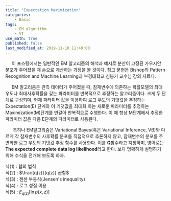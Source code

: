 ```yaml
---
title: "Expectation Maximization"
categories:       
    - Basic
tags:           
    - EM algorithm
    - VI
use_math: true
published: false
last_modified_at: 2019-11-10 11:40:00
---
```


&nbsp;&nbsp;&nbsp;&nbsp; 이 포스팅에서는 일반적인 EM 알고리즘의 해석과 예시로 분산이 고정된 가우시안 분포가 주어졌을 때 손으로 계산하는 과정을 볼 것이다. 참고 문헌은 Bishop의 Pattern Recognition and Machine Learning과 부경대학교 신봉기 교수님 강의 자료다.
​

&nbsp;&nbsp;&nbsp;&nbsp; EM 알고리즘은 관측 데이터가 주어졌을 때, 잠재변수에 의존하는 확률모델의 최대우도나 최대사후확률을 갖는 파라미터를 반복적으로 추정하는 알고리즘이다. 크게 두 단계로 구성되며, 현재 파라미터 값을 이용하여 로그 우도의 기댓값을 추정하는 Expectation(E) 단계와 이 기댓값을 최대화 하는 새로운 파라미터를 추정하는 Maximization(M)단계를 번갈아 반복적으로 수행한다. 이 때 항상 M단계에서 추정한 파라미터 값은 다음 E단계의 파라미터로 사용된다.  
  
​
&nbsp;&nbsp;&nbsp;&nbsp; 특히나 EM알고리즘은 Variational Bayes(혹은 Variational Inference, VB)와 다르게 각 잠재변수의 사후확률 분포를 직접적으로 추론하지 않고, 잠재변수의 분포를 주변화한 로그 우도의 기댓깂 추정 함수를 사용한다. 이를 $\mathbf{Q}$함수라고 지칭하며, 영어로는 **The expected complete data log likelihood**라고 한다. 보다 명확하게 설명하기 위해 수식을 전개해 보도록 하자.  
  


식(1) : 합의 법칙  
식(2) : $\frac{q(z)}{q(z)} 곱함$  
식(3) : 젠센 부등식(Jensen's inequality)  
식(4) : 로그 성질 이용  
식(5) : $E_{q(z)}[\ln p(x,z)]$  